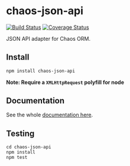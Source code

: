 # chaos-json-api

[![Build Status](https://app.travis-ci.com/crysalead-js/chaos-json-api.png?branch=master)](https://app.travis-ci.com/crysalead-js/chaos-json-api)
[![Coverage Status](https://coveralls.io/repos/crysalead-js/chaos-json-api/badge.svg)](https://coveralls.io/r/crysalead-js/chaos-json-api)

JSON API adapter for Chaos ORM.

## Install

```bash
npm install chaos-json-api
```

__Note: Require a `XMLHttpRequest` polyfill for node__

## Documentation

See the whole [documentation here](http://chaos-orm.readthedocs.org/en/latest).

## Testing

```
cd chaos-json-api
npm install
npm test
```
